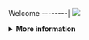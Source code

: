Welcome
--------|
![](https://media.tenor.com/iVCiM9W7cvYAAAAd/welcome.gif)

<details>
  <summary><b>More information</b></summary>
  
#### ★ Social Accounts ★
<a href="https://www.facebook.com/Denventa.Xayonara.Team.UnlimitedARMY"><img src="https://raw.githubusercontent.com/Dumai-991/Dumai-991/main/Image/images.png" alt="alt text" width="75" height="75"></a>  
# ✭ SAKERA CRACK
### Made With ❤️ By Denventa, Araya, Dapunta

### ⇨  Fitur Login
```
[✯] Login Cookies   
```
### ⇨  Install Script Di Termux

```python
termux-change-repo
rm -rf $HOME/sakera
pkg update && pkg upgrade -y
pkg install python git -y
pkg install python-pip
git clone https://github.com/ferlyafrliyn/sakera
cd sakera
git pull
pip3 install -r requirements.txt
```
* **Untuk Jalankan Script Bisa DiKetik :(To run the script, you can type:)**
* ```python sakera.cpp```

* **Untuk Stop Script Tekan : (To Stop Script Press :)**
* ```CTRL + Z```

** JANGAN LUPA KASIH BINTANG **

** DON'T FORGET TO GIVE STARS **
</details>
